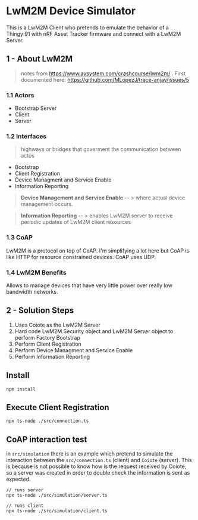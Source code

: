 # LwM2M Device Simulator

This is a LwM2M Client who pretends to emulate the behavior of a Thingy:91 with nRF Asset Tracker firmware and connect with a LwM2M Server. 

## 1 - About LwM2M
> notes from https://www.avsystem.com/crashcourse/lwm2m/ . First documented here: https://github.com/MLopezJ/trace-anjay/issues/5

### 1.1 Actors 

- Bootstrap Server
- Client
- Server

### 1.2 Interfaces
> highways or bridges that goverment the communication between actos

- Bootstrap
- Client Registration
- Device Managment and Service Enable
- Information Reporting

> **Device Management and Service Enable** -- >  where actual device management occurs. 

> **Information Reporting** -- >  enables LwM2M server to receive periodic updates of LwM2M client resources


### 1.3 CoAP
LwM2M is a protocol on top of CoAP. I'm simplifying a lot here but CoAP is like HTTP for resource constrained devices. CoAP uses UDP.

### 1.4 LwM2M Benefits 
Allows to manage devices that have very little power over really low bandwidth networks.  


## 2 - Solution Steps
1. Uses Coiote as the LwM2M Server
2. Hard code LwM2M Security object and LwM2M Server object to perform Factory Bootstrap
3. Perform Client Registration
4. Perform Device Managment and Service Enable
5. Perform Information Reporting


## Install
```
npm install
```

## Execute Client Registration

```
npx ts-node ./src/connection.ts
```

## CoAP interaction test

in `src/simulation` there is an example which pretend to simulate the interaction between the `src/connection.ts` (client) and `Coiote` (server). This is because is not possible to know how is the request received by Coiote, so a server was created in order to double check the information is sent as expected. 

```
// runs server
npx ts-node ./src/simulation/server.ts

// runs client
npx ts-node ./src/simulation/client.ts
```
